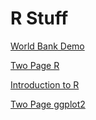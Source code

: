# R Stuff

[World Bank Demo](https://agrogan1.github.io/R/wbdemo/)

[Two Page R](./two-page-R/two-page-R.pdf)

[Introduction to R](./introduction-to-R/background.html)

[Two Page ggplot2](./two-page-ggplot2/two-page-ggplot2.pdf)
